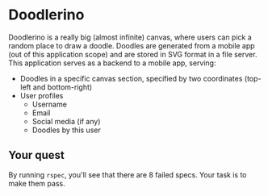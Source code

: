 # Doodlerino

Doodlerino is a really big (almost infinite) canvas, where users can pick a random place to draw a doodle. 
Doodles are generated from a mobile app (out of this application scope) and are stored in SVG format in a file server. This application serves as a backend to a mobile app, serving:

- Doodles in a specific canvas section, specified by two coordinates (top-left and bottom-right)
- User profiles
  - Username
  - Email
  - Social media (if any)
  - Doodles by this user

## Your quest

By running `rspec`, you'll see that there are 8 failed specs. Your task is to make them pass. 
